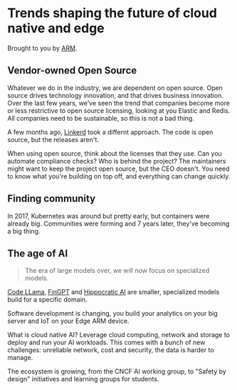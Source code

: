 # Trends shaping the future of cloud native and edge

Brought to you by [ARM](https://www.arm.com/).

## Vendor-owned Open Source

Whatever we do in the industry, we are dependent on open source. Open source drives technology innovation,
and that drives business innovation. Over the last few years, we've seen the trend that companies become
more or less restrictive to open source licensing, looking at you Elastic and Redis. All companies need to
be sustainable, so this is not a bad thing.

A few months ago, [Linkerd](https://linkerd.io/) took a differnt approach. The code is open source, but the
releases aren't.

When using open source, think about the licenses that they use. Can you automate compliance checks? Who is
behind the project? The maintainers might want to keep the project open source, but the CEO doesn't. You need
to know what you're building on top off, and everything can change quickly.

## Finding community

In 2017, Kubernetes was around but pretty early, but containers were already big. Communities were forming and
7 years later, they've becoming a big thing.

## The age of AI

> The era of large models over, we will now focus on specialized models.

[Code LLama](https://www.llama.com/code-llama/), [FinGPT](https://github.com/AI4Finance-Foundation/FinGPT) and 
[Hippocratic AI](https://www.hippocraticai.com/) are smaller, specialized models build for a specific domain.

Software development is changing, you build your analytics on your big server and IoT on your Edge ARM device.

What is cloud native AI? Leverage cloud computing, network and storage to deploy and run your AI workloads.
This comes with a bunch of new challenges: unreliable network, cost and security, the data is harder to manage.

The ecosystem is growing, from the CNCF AI working group, to "Safety by design" initiatives and learning groups
for students.

